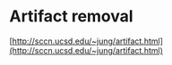 # Artifact removal #

[http://sccn.ucsd.edu/~jung/artifact.html](http://sccn.ucsd.edu/~jung/artifact.html)